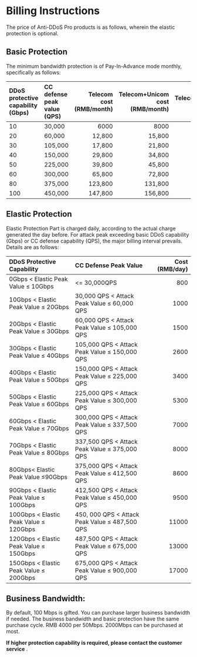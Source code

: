 # Billing Instructions
The price of Anti-DDoS Pro products is as follows, wherein the elastic protection is optional.


## Basic Protection
The minimum bandwidth protection is of Pay-In-Advance mode monthly, specifically as follows:

DDoS protective capability (Gbps)	| CC defense peak value (QPS)	| Telecom cost (RMB/month)	| Telecom+Unicom cost (RMB/month)	|Telecom+Unicom+CMCC cost (RMB/month) |
:---|:--- |---: |---: |---:
| 10 | 30,000 | 6000 | 8000 | 10,000 |
|20|60,000|12,800|15,800|18,800|
|30|105,000|17,800|21,800|25,800|
|40|150,000|29,800|34,800|39,800|
|50|225,000|39,800|45,800|51,800|
|60|300,000|65,800|72,800|79,800|
|80|375,000|123,800|131,800|139,800|
|100|450,000|147,800|156,800|165,800|

## Elastic Protection
Elastic Protection Part is charged daily, according to the actual charge generated the day before. For attack peak exceeding basic DDoS capability (Gbps) or CC defense capability (QPS), the major billing interval prevails.</br>
Details are as follows:

DDoS Protective Capability|	CC Defense Peak Value| Cost (RMB/day)|
:---|:--- |---: |
|0Gbps < Elastic Peak Value ≤ 10Gbps|<= 30,000QPS|800
|10Gbps < Elastic Peak Value ≤ 20Gbps|	30,000 QPS < Attack Peak Value ≤ 60,000 QPS	|1000
|20Gbps < Elastic Peak Value ≤ 30Gbps|	60,000 QPS < Attack Peak Value ≤ 105,000 QPS	|1500
|30Gbps < Elastic Peak Value ≤ 40Gbps|	105,000 QPS < Attack Peak Value ≤ 150,000 QPS	|2600
|40Gbps < Elastic Peak Value ≤ 50Gbps|	150,000 QPS < Attack Peak Value ≤ 225,000 QPS	|3400
|50Gbps < Elastic Peak Value ≤ 60Gbps| 225,000 QPS < Attack Peak Value ≤ 300,000 QPS	|5300
|60Gbps < Elastic Peak Value ≤ 70Gbps| 300,000 QPS < Attack Peak Value ≤ 337,500 QPS	| 7000
|70Gbps < Elastic Peak Value ≤ 80Gbps| 337,500 QPS < Attack Peak Value ≤ 375,000 QPS	|8000
|80Gbps< Elastic Peak Value ≤90Gbps| 375,000 QPS < Attack Peak Value ≤ 412,500 QPS	|8600
|90Gbps < Elastic Peak Value ≤ 100Gbps| 412,500 QPS < Attack Peak Value ≤ 450,000 QPS	|9500
|100Gbps < Elastic Peak Value ≤ 120Gbps| 450, 000 QPS < Attack Peak Value ≤ 487,500 QPS	|11000
|120Gbps < Elastic Peak Value ≤ 150Gbps	| 487,500 QPS < Attack Peak Value ≤ 675,000 QPS	|13000
|150Gbps < Elastic Peak Value ≤ 200Gbps| 675,000 QPS < Attack Peak Value ≤ 900,000 QPS|	17000

## Business Bandwidth:
By default, 100 Mbps is gifted. You can purchase larger business bandwidth if needed. The business bandwidth and basic protection have the same purchase cycle.
RMB 4000 per 50Mbps. 2000Mbps can be purchased at most.
</br>

 **If higher protection capability is required, please contact the customer service** .
